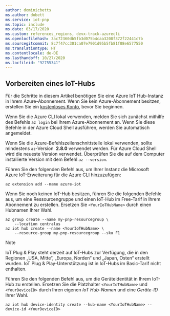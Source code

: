 ```yaml
---
author: dominicbetts
ms.author: dobett
ms.service: iot-pnp
ms.topic: include
ms.date: 03/17/2020
ms.custom: references_regions, devx-track-azurecli
ms.openlocfilehash: 3ac72360db5fb3d075b4caa3208f372f22441c7b
ms.sourcegitcommit: 8c7f47cc301ca07e7901d95b5fb81f08e6577550
ms.translationtype: HT
ms.contentlocale: de-DE
ms.lasthandoff: 10/27/2020
ms.locfileid: "92755341"
---
```

## <a name="prepare-an-iot-hub"></a>Vorbereiten eines IoT-Hubs

Für die Schritte in diesem Artikel benötigen Sie eine Azure IoT Hub-Instanz in Ihrem Azure-Abonnement. Wenn Sie kein Azure-Abonnement besitzen, erstellen Sie ein [kostenloses Konto](https://azure.microsoft.com/free/?WT.mc_id=A261C142F), bevor Sie beginnen.

Wenn Sie die Azure CLI lokal verwenden, melden Sie sich zunächst mithilfe des Befehls `az login` bei Ihrem Azure-Abonnement an. Wenn Sie diese Befehle in der Azure Cloud Shell ausführen, werden Sie automatisch angemeldet.

Wenn Sie die Azure-Befehlszeilenschnittstelle lokal verwenden, sollte mindestens `az`-Version  **2.8.0** verwendet werden. Für Azure Cloud Shell wird die neueste Version verwendet. Überprüfen Sie die auf dem Computer installierte Version mit dem Befehl `az --version`.

Führen Sie den folgenden Befehl aus, um Ihrer Instanz die Microsoft Azure IoT-Erweiterung für die Azure CLI hinzuzufügen:

```azurecli-interactive
az extension add --name azure-iot
```

Wenn Sie noch keinen IoT-Hub besitzen, führen Sie die folgenden Befehle aus, um eine Ressourcengruppe und einen IoT-Hub im Free-Tarif in Ihrem Abonnement zu erstellen. Ersetzen Sie `<YourIoTHubName>` durch einen Hubnamen Ihrer Wahl.

```azurecli-interactive
az group create --name my-pnp-resourcegroup \
    --location centralus
az iot hub create --name <YourIoTHubName> \
    --resource-group my-pnp-resourcegroup --sku F1
```

> [!NOTE]
> IoT Plug & Play steht derzeit auf IoT-Hubs zur Verfügung, die in den Regionen „USA, Mitte“, „Europa, Norden“ und „Japan, Osten“ erstellt wurden. IoT Plug & Play-Unterstützung ist in IoT-Hubs im Basic-Tarif nicht enthalten.

Führen Sie den folgenden Befehl aus, um die Geräteidentität in Ihrem IoT-Hub zu erstellen. Ersetzen Sie die Platzhalter `<YourIoTHubName>` und `<YourDeviceID>` durch Ihren eigenen _IoT Hub-Namen_ und eine _Geräte-ID_ Ihrer Wahl.

```azurecli-interactive
az iot hub device-identity create --hub-name <YourIoTHubName> --device-id <YourDeviceID>
```

